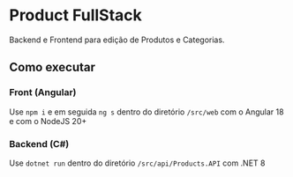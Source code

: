 ﻿# Product FullStack

Backend e Frontend para edição de Produtos e Categorias.

## Como executar

### Front (Angular)
Use `npm i` e em seguida `ng s` dentro do diretório `/src/web` com o Angular 18 e com o NodeJS 20+

### Backend (C#)
Use `dotnet run` dentro do diretório `/src/api/Products.API` com .NET 8
